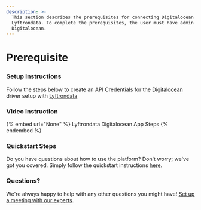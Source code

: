 ```yaml
---
description: >-
  This section describes the prerequisites for connecting Digitalocean to
  Lyftrondata. To complete the prerequisites, the user must have admin access to
  Digitalocean.
---
```


# Prerequisite

<mark style="color:blue;"></mark>

### Setup Instructions

Follow the steps below to create an API Credentials for the [Digitalocean](None) driver setup with [Lyftrondata](https://www.lyftrondata.com)

### Video Instruction

{% embed url="None" %}
Lyftrondata Digitalocean App Steps
{% endembed %}

### Quickstart Steps

Do you have questions about how to use the platform? Don't worry; we've got you covered. Simply follow the quickstart instructions [here](README.md).

### Questions? <a href="#questions" id="questions"></a>

We're always happy to help with any other questions you might have! [Set up a meeting with our experts](https://www.lyftrondata.com/book-a-meeting/).

